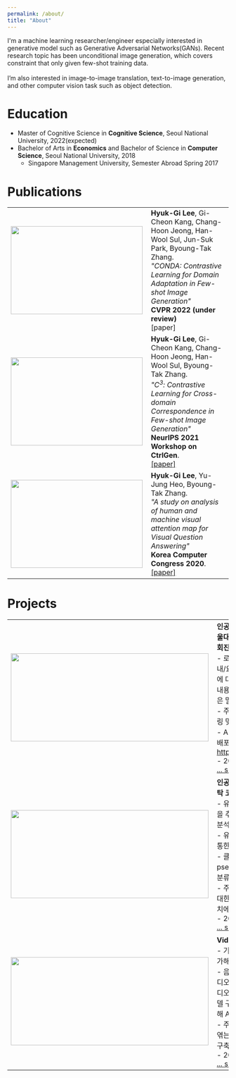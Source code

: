 ```yaml
---
permalink: /about/
title: "About"
---
```


I'm a machine learning researcher/engineer especially interested in generative model such as Generative Adversarial Networks(GANs). Recent research topic has been unconditional image generation, which covers constraint that only given few-shot training data. <br /> <br /> I’m also interested in image-to-image translation, text-to-image generation, and other computer vision task such as object detection.



# Education
* Master of Cognitive Science in <b>Cognitive Science</b>, Seoul National University, 2022(expected)
* Bachelor of Arts in <b>Economics</b> and Bachelor of Science in <b>Computer Science</b>, Seoul National University, 2018  
  - Singapore Management University, Semester Abroad Spring 2017


# Publications
|   |   |
|:-------------:|:-------------|
| <img align="left" src="https://user-images.githubusercontent.com/46648096/147867917-541ee899-4386-4cbe-afbf-14cd35de69e0.png" height="200" width="300"/> | __Hyuk-Gi Lee__, Gi-Cheon Kang, Chang-Hoon Jeong, Han-Wool Sul, Jun-Suk Park, Byoung-Tak Zhang. <br />*"CONDA: Contrastive Learning for Domain Adaptation in Few-shot Image Generation"*<br /> <b>CVPR 2022 (under review)</b> <br />[paper]|
| <img align="left" src="https://user-images.githubusercontent.com/46648096/147867917-541ee899-4386-4cbe-afbf-14cd35de69e0.png" height="200" width="300"/> | __Hyuk-Gi Lee__, Gi-Cheon Kang, Chang-Hoon Jeong, Han-Wool Sul, Byoung-Tak Zhang. <br />*"C<sup>3</sup>:  Contrastive Learning for Cross-domain Correspondence in Few-shot Image Generation"* <br /> <b>NeurIPS 2021 Workshop on CtrlGen</b>. <br />[[paper]](https://ctrlgenworkshop.github.io/camready/40/CameraReady/NIPS_Workshop_camera_ready.pdf)|
| <img align="left" src="https://user-images.githubusercontent.com/46648096/147867903-eefe63c4-add5-4ba0-8081-3f2c862ec1d5.png" height="200" width="300"/> | __Hyuk-Gi Lee__, Yu-Jung Heo, Byoung-Tak Zhang. <br />*"A study on analysis of human and machine visual attention map for Visual Question Answering"* <br /> <b> Korea Computer Congress 2020</b>. <br />[[paper]](https://github.com/komkmm/komkmm.github.io/blob/master/assets/paper/KCC2020_HGLeeHZ.pdf)|


   
# Projects
|   |   |
|:-------------:|:-------------|
|<img align="left" src="https://user-images.githubusercontent.com/46648096/147901750-bbde7721-4306-432f-8659-24efc7c29126.png" height="200" width="450"/> | **인공지능 학습용 데이터 구축사업(서울대학교 AI연구원, 한국지능정보사회진흥원)** <br /> - 로봇과 사람의 인터랙션을 위한 안내/요청 등의 상황에 따른 사람 얼굴에 대한 bounding box, 감정, 발화 내용 및 어조 등의 라벨링 정보를 담은 멀티모달 학습 데이터 구축 <br /> - 주요 역할: 데이터 수집, 정제, 라벨링 및 검수를 위한 파이프라인 구축 <br /> - AI Hub platform을 통한 데이터 배포: https://aihub.or.kr/aidata/34160 <br /> - 2020.09 ~ 2021.04 <br /> <a href="#" class="btn btn--primary">... show more</a> |
|<img align="left" src="https://user-images.githubusercontent.com/46648096/147901905-7772d1f7-eb11-4d92-be74-c4093d56e294.png" height="200" width="450"/> | **인공지능을 이용한 사용자 맞춤형 세탁 코스 추천 시스템 연구(LG 전자)** <br /> - 유저 클러스터링을 위한 중요 특성을 추출하기 위한 유저 로그 데이터 분석 <br /> - 유저 세탁 행동 로그 데이터 분석을 통한 유저 클러스터링 <br /> - 클러스터링을 통해 생성한 pseudolabel을 바탕으로 유저 그룹 분류 <br /> - 주요 역할: 전처리된 유저 데이터에 대한 클러스터링 및 분류 & 주요 통계치에 대한 시각화 <br /> - 2020.05 ~ 2021.04 <br /> <a href="#" class="btn btn--primary">... show more</a> |
| <img align="left" src="https://user-images.githubusercontent.com/46648096/147902019-3ac5251e-5144-489d-b88e-328309755d0b.png" height="200" width="450"/> | **Video Turing Test(서울대학교)** <br /> - 기계가 비디오를 이해하는지를 평가해 그 지능을 측정하는 연구 <br /> - 음성 인식 모듈, 발화 이해 모듈, 비디오 인식 모듈, 질의 응답 모듈 등 비디오를 이해하기 위한 일련의 학습 모델 구축을 통한 인간 수준 비디오 이해 AI 모델 구축 목표 <br /> - 주요 역할 : 각 모듈을 통합적으로 엮는 Video Intelligence Platform 구축 <br /> - 2020.03 ~ 2021.04 <br /> <a href="#" class="btn btn--primary">... show more</a> |

